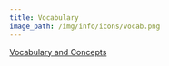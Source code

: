 ```yaml
---
title: Vocabulary
image_path: /img/info/icons/vocab.png
---
```


[Vocabulary and Concepts](/pdf/info/vocab.pdf)
